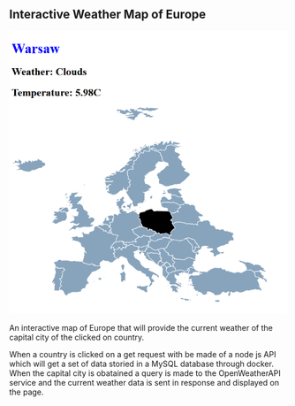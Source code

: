 ## Interactive Weather Map of Europe

![interactive map of Europe](https://github.com/mrpj98/EuropeMap/blob/main/EuropeWeather.png)

An interactive map of Europe that will provide the current weather of the capital city of the clicked on country. 

When a country is clicked on a get request with be made of a node js API which will get a set of data storied in a MySQL database through docker. When the capital city is obatained a query is made to the OpenWeatherAPI service and the current weather data is sent in response and displayed on the page.
